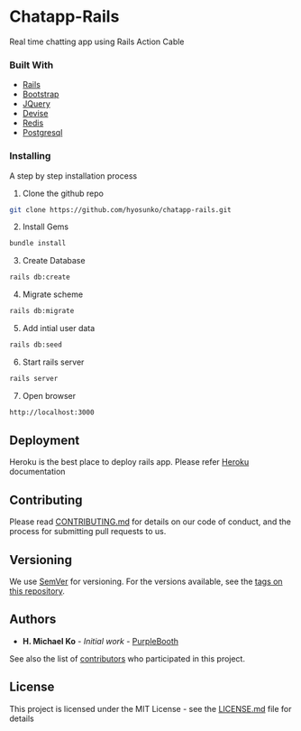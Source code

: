 # Chatapp-Rails

Real time chatting app using Rails Action Cable

### Built With

* [Rails](https://rubyonrails.org/)
* [Bootstrap](https://getbootstrap.com)
* [JQuery](https://jquery.com)
* [Devise](https://rubygems.org/gems/devise)
* [Redis](https://redis.io/)
* [Postgresql](https://www.postgresql.org/)

### Installing

A step by step installation process

1. Clone the github repo
```sh
git clone https://github.com/hyosunko/chatapp-rails.git
```
2. Install Gems
```sh
bundle install
```
3. Create Database
```sh
rails db:create
```
4. Migrate scheme
```sh
rails db:migrate
```
5. Add intial user data
```sh
rails db:seed
```
6. Start rails server
```sh
rails server
```
7. Open browser
```sh
http://localhost:3000
```

## Deployment

Heroku is the best place to deploy rails app. Please refer [Heroku](https://devcenter.heroku.com/articles/getting-started-with-rails5) documentation


## Contributing

Please read [CONTRIBUTING.md](https://gist.github.com/PurpleBooth/b24679402957c63ec426) for details on our code of conduct, and the process for submitting pull requests to us.

## Versioning

We use [SemVer](http://semver.org/) for versioning. For the versions available, see the [tags on this repository](https://github.com/your/project/tags).

## Authors

* **H. Michael Ko** - *Initial work* - [PurpleBooth](https://github.com/hyosunko)

See also the list of [contributors](https://github.com/your/project/contributors) who participated in this project.

## License

This project is licensed under the MIT License - see the [LICENSE.md](LICENSE.md) file for details

